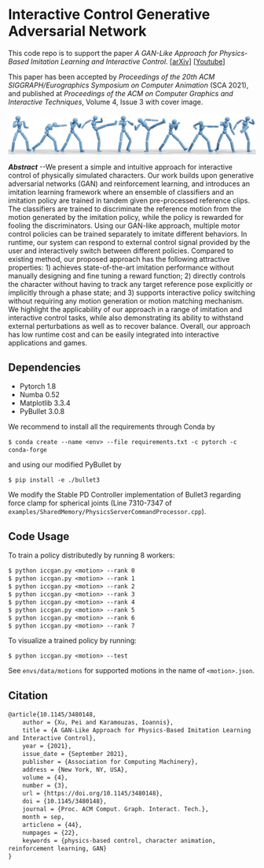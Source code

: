 # Interactive Control Generative Adversarial Network
This code repo is to support the paper *A GAN-Like Approach for Physics-Based Imitation Learning and Interactive Control*.
[[arXiv](https://arxiv.org/abs/2105.10066)]
[[Youtube](https://www.youtube.com/watch?v=VHMyvDD3B_o)]

This paper has been accepted by *Proceedings of the 20th ACM SIGGRAPH/Eurographics Symposium on Computer Animation* (SCA 2021), and published at *Proceedings of the ACM on Computer Graphics and Interactive Techniques*, Volume 4, Issue 3 with cover image.

![](doc/teaser.png)

_**Abstract**_ --We present a simple and intuitive approach for interactive control of physically simulated characters. Our work builds upon generative adversarial networks (GAN) and reinforcement learning, and introduces an imitation learning framework where an ensemble of classifiers and an imitation policy are trained in tandem given pre-processed reference clips. The classifiers are trained to discriminate the reference motion from the motion generated by the imitation policy, while the policy is rewarded for fooling the discriminators. Using our GAN-like approach, multiple motor control policies can be trained separately to imitate different behaviors. In runtime, our system can respond to external control signal provided by the user and interactively switch between different policies. Compared to existing method, our proposed approach has the following attractive properties: 1) achieves state-of-the-art imitation performance without manually designing and fine tuning a reward function; 2) directly controls the character without having to track any target reference pose explicitly or implicitly through a phase state; and  3) supports interactive policy switching without requiring any motion generation or motion matching mechanism. We highlight the applicability of our approach in a range of imitation and interactive control tasks, while also demonstrating its ability to withstand external perturbations as well as to recover balance. Overall, our approach has low runtime cost and can be easily integrated into interactive applications and games.

## Dependencies

- Pytorch 1.8
- Numba 0.52
- Matplotlib 3.3.4
- PyBullet 3.0.8

We recommend to install all the requirements through Conda by

    $ conda create --name <env> --file requirements.txt -c pytorch -c conda-forge

and using our modified PyBullet by

    $ pip install -e ./bullet3

We modify the Stable PD Controller implementation of Bullet3 regarding force clamp for spherical joints (Line 7310-7347 of `examples/SharedMemory/PhysicsServerCommandProcessor.cpp`).


## Code Usage

To train a policy distributedly by running 8 workers:

    $ python iccgan.py <motion> --rank 0
    $ python iccgan.py <motion> --rank 1
    $ python iccgan.py <motion> --rank 2
    $ python iccgan.py <motion> --rank 3
    $ python iccgan.py <motion> --rank 4
    $ python iccgan.py <motion> --rank 5
    $ python iccgan.py <motion> --rank 6
    $ python iccgan.py <motion> --rank 7


To visualize a trained policy by running:

    $ python iccgan.py <motion> --test

See `envs/data/motions` for supported motions in the name of `<motion>.json`.

## Citation
    @article{10.1145/3480148,
        author = {Xu, Pei and Karamouzas, Ioannis},
        title = {A GAN-Like Approach for Physics-Based Imitation Learning and Interactive Control},
        year = {2021},
        issue_date = {September 2021},
        publisher = {Association for Computing Machinery},
        address = {New York, NY, USA},
        volume = {4},
        number = {3},
        url = {https://doi.org/10.1145/3480148},
        doi = {10.1145/3480148},
        journal = {Proc. ACM Comput. Graph. Interact. Tech.},
        month = sep,
        articleno = {44},
        numpages = {22},
        keywords = {physics-based control, character animation, reinforcement learning, GAN}
    }